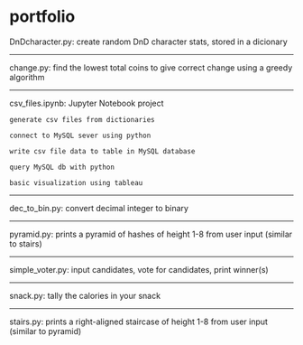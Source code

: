 # portfolio
DnDcharacter.py: create random DnD character stats, stored in a dicionary
****
change.py: find the lowest total coins to give correct change using a greedy algorithm
****
csv_files.ipynb: Jupyter Notebook project

    generate csv files from dictionaries
    
    connect to MySQL sever using python
    
    write csv file data to table in MySQL database
    
    query MySQL db with python
    
    basic visualization using tableau
****
dec_to_bin.py: convert decimal integer to binary
****
pyramid.py: prints a pyramid of hashes of height 1-8 from user input (similar to stairs)
****
simple_voter.py: input candidates, vote for candidates, print winner(s)
****
snack.py: tally the calories in your snack
****
stairs.py: prints a right-aligned staircase of height 1-8 from user input (similar to pyramid)
